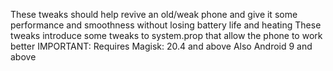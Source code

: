 These tweaks should help revive an old/weak phone and give it some performance and smoothness without losing battery life and heating
These tweaks introduce some tweaks to system.prop that allow the phone to work better
IMPORTANT: Requires Magisk: 20.4 and above Also Android 9 and above
